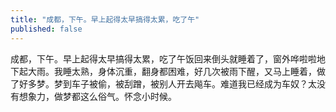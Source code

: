 ```yaml
---
title: "成都，下午。早上起得太早搞得太累，吃了午"
published: false
---
```

成都，下午。早上起得太早搞得太累，吃了午饭回来倒头就睡着了，窗外哗啦啦地下起大雨。我睡太熟，身体沉重，翻身都困难，好几次被雨下醒，又马上睡着，做了好多梦。梦到车子被偷，被刮蹭，被别人开去飚车。难道我已经成为车奴？太没有想象力，做梦都这么俗气。怀念小时候。

